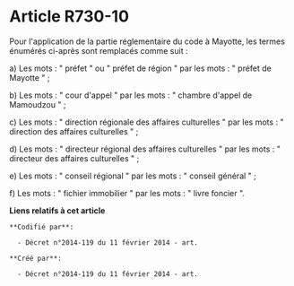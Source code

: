 # Article R730-10

Pour l'application de la partie réglementaire du code à Mayotte, les termes énumérés ci-après sont remplacés comme suit : 

a) Les mots : " préfet " ou " préfet de région " par les mots : " préfet de Mayotte " ; 

b) Les mots : " cour d'appel " par les mots : " chambre d'appel de Mamoudzou " ; 

c) Les mots : " direction régionale des affaires culturelles " par les mots : " direction des affaires culturelles " ; 

d) Les mots : " directeur régional des affaires culturelles " par les mots : " directeur des affaires culturelles " ; 

e) Les mots : " conseil régional " par les mots : " conseil général " ; 

f) Les mots : " fichier immobilier " par les mots : " livre foncier ".

**Liens relatifs à cet article**

	**Codifié par**:

	  - Décret n°2014-119 du 11 février 2014 - art.

	**Créé par**:

	  - Décret n°2014-119 du 11 février 2014 - art.
